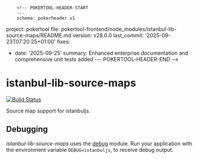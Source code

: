         <!-- POKERTOOL-HEADER-START
        ---
        schema: pokerheader.v1
project: pokertool
file: pokertool-frontend/node_modules/istanbul-lib-source-maps/README.md
version: v28.0.0
last_commit: '2025-09-23T07:20:25+01:00'
fixes:
- date: '2025-09-25'
  summary: Enhanced enterprise documentation and comprehensive unit tests added
        ---
        POKERTOOL-HEADER-END -->
# istanbul-lib-source-maps

[![Build Status](https://travis-ci.org/istanbuljs/istanbuljs.svg?branch=master)](https://travis-ci.org/istanbuljs/istanbuljs)

Source map support for istanbuljs.

## Debugging

_istanbul-lib-source-maps_ uses the [debug](https://www.npmjs.com/package/debug) module.
Run your application with the environment variable `DEBUG=istanbuljs`, to receive debug
output.
